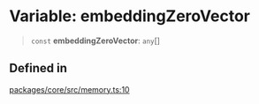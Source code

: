 # Variable: embeddingZeroVector

> `const` **embeddingZeroVector**: `any`[]

## Defined in

[packages/core/src/memory.ts:10](https://github.com/elizaos/eliza/blob/7fcf54e7fb2ba027d110afcc319c0b01b3f181dc/packages/core/src/memory.ts#L10)
